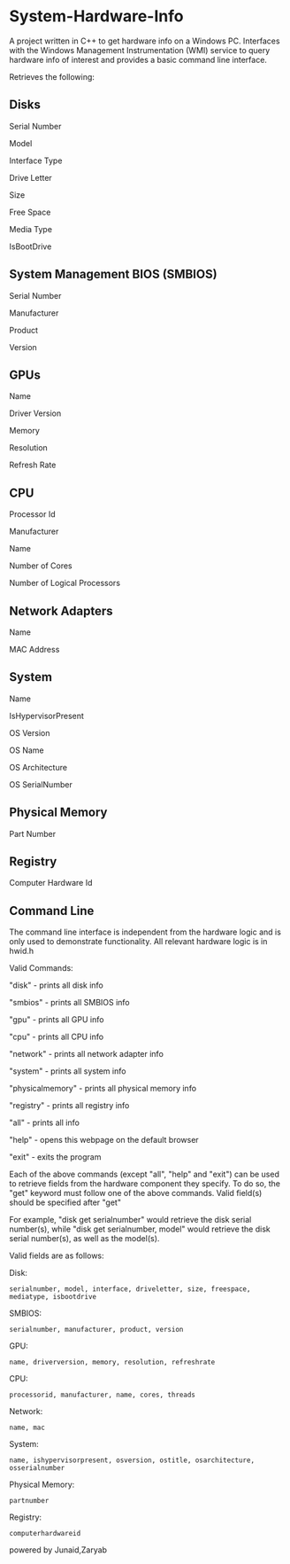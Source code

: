 # System-Hardware-Info
A project written in C++ to get hardware info on a Windows PC. Interfaces with the Windows Management Instrumentation (WMI) service to query hardware info of interest and provides a basic command line interface. 

Retrieves the following:

Disks
-------------

Serial Number

Model

Interface Type

Drive Letter

Size

Free Space

Media Type

IsBootDrive 


System Management BIOS (SMBIOS)
-------------
Serial Number

Manufacturer

Product

Version


GPUs
-------------
Name

Driver Version

Memory

Resolution

Refresh Rate


CPU
-------------
Processor Id

Manufacturer

Name

Number of Cores

Number of Logical Processors


Network Adapters
-------------
Name

MAC Address


System
------------
Name

IsHypervisorPresent

OS Version

OS Name

OS Architecture

OS SerialNumber


Physical Memory
-------------
Part Number


Registry
-------------
Computer Hardware Id


Command Line
-------------
The command line interface is independent from the hardware logic and is only used to demonstrate functionality. All relevant hardware logic is in hwid.h

Valid Commands:

"disk" - prints all disk info

"smbios" - prints all SMBIOS info

"gpu" - prints all GPU info

"cpu" - prints all CPU info

"network" - prints all network adapter info

"system" - prints all system info

"physicalmemory" - prints all physical memory info

"registry" - prints all registry info

"all" - prints all info

"help" - opens this webpage on the default browser

"exit" - exits the program


Each of the above commands (except "all", "help" and "exit") can be used to retrieve fields from the hardware component they specify. To do so, the "get" keyword must follow one of the above commands. Valid field(s) should be specified after "get"

For example, "disk get serialnumber" would retrieve the disk serial number(s), while "disk get serialnumber, model" would retrieve the disk serial number(s), as well as the model(s).

Valid fields are as follows:

Disk:

`serialnumber,
model,
interface,
driveletter,
size,
freespace,
mediatype,
isbootdrive`


SMBIOS:

`serialnumber,
manufacturer,
product,
version`


GPU:

`name,
driverversion,
memory,
resolution,
refreshrate`


CPU:

`processorid,
manufacturer,
name,
cores,
threads`


Network:

`name,
mac`


System:

`name,
ishypervisorpresent,
osversion,
ostitle,
osarchitecture,
osserialnumber`


Physical Memory:

`partnumber`


Registry:

`computerhardwareid`

powered by Junaid,Zaryab
